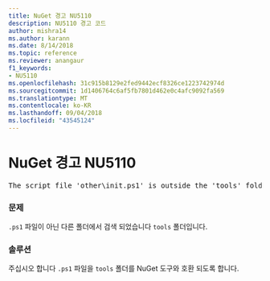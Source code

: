 ```yaml
---
title: NuGet 경고 NU5110
description: NU5110 경고 코드
author: mishra14
ms.author: karann
ms.date: 8/14/2018
ms.topic: reference
ms.reviewer: anangaur
f1_keywords:
- NU5110
ms.openlocfilehash: 31c915b8129e2fed9442ecf8326ce1223742974d
ms.sourcegitcommit: 1d1406764c6af5fb7801d462e0c4afc9092fa569
ms.translationtype: MT
ms.contentlocale: ko-KR
ms.lasthandoff: 09/04/2018
ms.locfileid: "43545124"
---
```

# <a name="nuget-warning-nu5110"></a>NuGet 경고 NU5110
<pre>The script file 'other\init.ps1' is outside the 'tools' folder and hence will not be executed during installation of this package. Move it into the 'tools' folder.</pre>

### <a name="issue"></a>문제

`.ps1` 파일이 아닌 다른 폴더에서 검색 되었습니다 `tools` 폴더입니다.


### <a name="solution"></a>솔루션

주십시오 합니다 `.ps1` 파일을 `tools` 폴더를 NuGet 도구와 호환 되도록 합니다.

